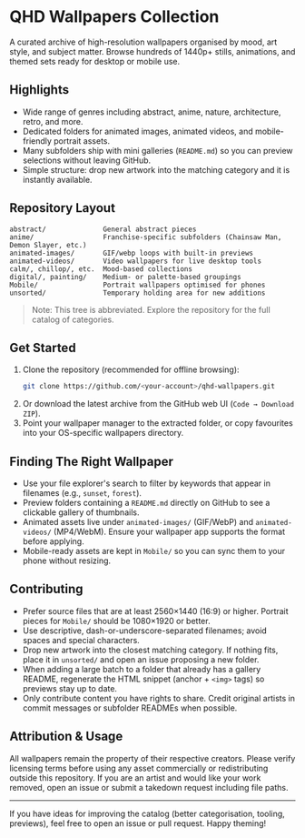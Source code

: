 # QHD Wallpapers Collection

A curated archive of high-resolution wallpapers organised by mood, art style, and subject matter. Browse hundreds of 1440p+ stills, animations, and themed sets ready for desktop or mobile use.

## Highlights
- Wide range of genres including abstract, anime, nature, architecture, retro, and more.
- Dedicated folders for animated images, animated videos, and mobile-friendly portrait assets.
- Many subfolders ship with mini galleries (`README.md`) so you can preview selections without leaving GitHub.
- Simple structure: drop new artwork into the matching category and it is instantly available.

## Repository Layout
```
abstract/              General abstract pieces
anime/                 Franchise-specific subfolders (Chainsaw Man, Demon Slayer, etc.)
animated-images/       GIF/webp loops with built-in previews
animated-videos/       Video wallpapers for live desktop tools
calm/, chillop/, etc.  Mood-based collections
digital/, painting/    Medium- or palette-based groupings
Mobile/                Portrait wallpapers optimised for phones
unsorted/              Temporary holding area for new additions
```
> Note: This tree is abbreviated. Explore the repository for the full catalog of categories.

## Get Started
1. Clone the repository (recommended for offline browsing):
   ```bash
   git clone https://github.com/<your-account>/qhd-wallpapers.git
   ```
2. Or download the latest archive from the GitHub web UI (`Code → Download ZIP`).
3. Point your wallpaper manager to the extracted folder, or copy favourites into your OS-specific wallpapers directory.

## Finding The Right Wallpaper
- Use your file explorer's search to filter by keywords that appear in filenames (e.g., `sunset`, `forest`).
- Preview folders containing a `README.md` directly on GitHub to see a clickable gallery of thumbnails.
- Animated assets live under `animated-images/` (GIF/WebP) and `animated-videos/` (MP4/WebM). Ensure your wallpaper app supports the format before applying.
- Mobile-ready assets are kept in `Mobile/` so you can sync them to your phone without resizing.

## Contributing
- Prefer source files that are at least 2560×1440 (16:9) or higher. Portrait pieces for `Mobile/` should be 1080×1920 or better.
- Use descriptive, dash-or-underscore-separated filenames; avoid spaces and special characters.
- Drop new artwork into the closest matching category. If nothing fits, place it in `unsorted/` and open an issue proposing a new folder.
- When adding a large batch to a folder that already has a gallery README, regenerate the HTML snippet (anchor + `<img>` tags) so previews stay up to date.
- Only contribute content you have rights to share. Credit original artists in commit messages or subfolder READMEs when possible.

## Attribution & Usage
All wallpapers remain the property of their respective creators. Please verify licensing terms before using any asset commercially or redistributing outside this repository. If you are an artist and would like your work removed, open an issue or submit a takedown request including file paths.

---
If you have ideas for improving the catalog (better categorisation, tooling, previews), feel free to open an issue or pull request. Happy theming!
